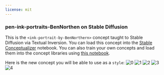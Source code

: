 ```yaml
---
license: mit
---
```

### pen-ink-portraits-BenNorthen on Stable Diffusion
This is the `<ink-portrait-by-BenNorthern>` concept taught to Stable Diffusion via Textual Inversion. You can load this concept into the [Stable Conceptualizer](https://colab.research.google.com/github/huggingface/notebooks/blob/main/diffusers/stable_conceptualizer_inference.ipynb) notebook. You can also train your own concepts and load them into the concept libraries using [this notebook](https://colab.research.google.com/github/huggingface/notebooks/blob/main/diffusers/sd_textual_inversion_training.ipynb).

Here is the new concept you will be able to use as a `style`:
![<ink-portrait-by-BenNorthern> 0](https://huggingface.co/sd-concepts-library/pen-ink-portraits-bennorthen/resolve/main/concept_images/0.jpeg)
![<ink-portrait-by-BenNorthern> 1](https://huggingface.co/sd-concepts-library/pen-ink-portraits-bennorthen/resolve/main/concept_images/4.jpeg)
![<ink-portrait-by-BenNorthern> 2](https://huggingface.co/sd-concepts-library/pen-ink-portraits-bennorthen/resolve/main/concept_images/1.jpeg)
![<ink-portrait-by-BenNorthern> 3](https://huggingface.co/sd-concepts-library/pen-ink-portraits-bennorthen/resolve/main/concept_images/3.jpeg)
![<ink-portrait-by-BenNorthern> 4](https://huggingface.co/sd-concepts-library/pen-ink-portraits-bennorthen/resolve/main/concept_images/2.jpeg)

